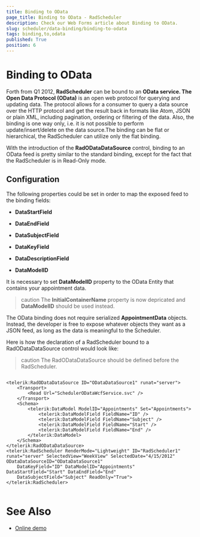 ```yaml
---
title: Binding to OData
page_title: Binding to OData - RadScheduler
description: Check our Web Forms article about Binding to OData.
slug: scheduler/data-binding/binding-to-odata
tags: binding,to,odata
published: True
position: 6
---
```


# Binding to OData


Forth from Q1 2012, **RadScheduler** can be bound to an **OData service. The Open Data Protocol (OData)** is an open web protocol for querying and updating data. The protocol allows for a consumer to query a data source over the HTTP protocol and get the result back in formats like Atom, JSON or plain XML, including pagination, ordering or filtering of the data. Also, the binding is one way only, i.e. it is not possible to perform update/insert/delete on the data source.The binding can be flat or hierarchical, the RadScheduler can utilize only the flat binding.

With the introduction of the **RadODataDataSource** control, binding to an OData feed is pretty similar to the standard binding, except for the fact that the RadScheduler is in Read-Only mode.

## Configuration

The following properties could be set in order to map the exposed feed to the binding fields:

* **DataStartField**

* **DataEndField**

* **DataSubjectField**

* **DataKeyField**

* **DataDescriptionField**

* **DataModelID**

It is necessary to set **DataModelID** property to the OData Entity that contains your appointment data.

>caution The **InitialContainerName** property is now depricated and **DataModelID** should be used instead.
>


The OData binding does not require serialized **AppointmentData** objects. Instead, the developer is free to expose whatever objects they want as a JSON feed, as long as the data is meaningful to the Scheduler.

Here is how the declaration of a RadScheduler bound to a RadODataDataSource control would look like:

>caution The RadODataDataSource should be defined before the RadScheduler.
>


````ASPNET
	
<telerik:RadODataDataSource ID="ODataDataSource1" runat="server">
	<Transport>
		<Read Url="SchedulerODataWcfService.svc" />
	</Transport>
	<Schema>
		<telerik:DataModel ModelID="Appointments" Set="Appointments">
			<telerik:DataModelField FieldName="ID" />
			<telerik:DataModelField FieldName="Subject" />
			<telerik:DataModelField FieldName="Start" />
			<telerik:DataModelField FieldName="End" />
		</telerik:DataModel>
	</Schema>
</telerik:RadODataDataSource>
<telerik:RadScheduler RenderMode="Lightweight" ID="RadScheduler1" runat="server" SelectedView="WeekView" SelectedDate="4/15/2012" ODataDataSourceID="ODataDataSource1"
	DataKeyField="ID" DataModelID="Appointments" DataStartField="Start" DataEndField="End"
	DataSubjectField="Subject" ReadOnly="True">
</telerik:RadScheduler>
	
````



# See Also

 * [Online demo](https://demos.telerik.com/aspnet-ajax/scheduler/examples/odata/defaultcs.aspx)

